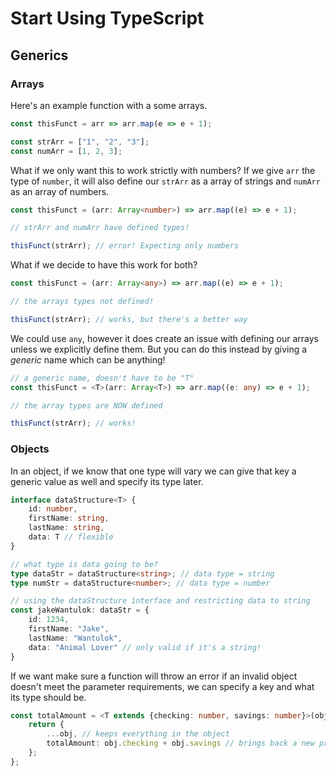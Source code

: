 # Start Using TypeScript

## Generics

### Arrays

Here's an example function with a some arrays.

```js
const thisFunct = arr => arr.map(e => e + 1);

const strArr = ["1", "2", "3"];
const numArr = [1, 2, 3];
```

What if we only want this to work strictly with numbers? If we give `arr` the type of `number`, it will also define our `strArr` as a array of strings and `numArr` as an array of numbers.

```ts
const thisFunct = (arr: Array<number>) => arr.map((e) => e + 1);

// strArr and numArr have defined types!

thisFunct(strArr); // error! Expecting only numbers
```

What if we decide to have this work for both?

```ts
const thisFunct = (arr: Array<any>) => arr.map((e) => e + 1);

// the arrays types not defined!

thisFunct(strArr); // works, but there's a better way
```

We could use `any`, however it does create an issue with defining our arrays unless we explicitly define them. But you can do this instead by giving a *generic* name which can be anything!

```ts
// a generic name, doesn't have to be "T"
const thisFunct = <T>(arr: Array<T>) => arr.map((e: any) => e + 1);

// the array types are NOW defined

thisFunct(strArr); // works!
```

### Objects

In an object, if we know that one type will vary we can give that key a generic value as well and specify its type later. 

```ts
interface dataStructure<T> {
    id: number,
    firstName: string,
    lastName: string,
    data: T // flexible
}

// what type is data going to be?
type dataStr = dataStructure<string>; // data type = string
type numStr = dataStructure<number>; // data type = number

// using the dataStructure interface and restricting data to string
const jakeWantulok: dataStr = {
    id: 1234,
    firstName: "Jake",
    lastName: "Wantulok",
    data: "Animal Lover" // only valid if it's a string!
}
```

If we want make sure a function will throw an error if an invalid object doesn't meet the parameter requirements, we can specify a key and what its type should be.

```ts
const totalAmount = <T extends {checking: number, savings: number}>(obj: T) => {
    return {
        ...obj, // keeps everything in the object
        totalAmount: obj.checking + obj.savings // brings back a new prop with a value
    };
};
```
